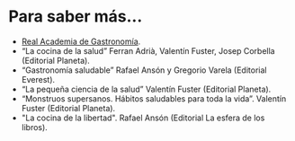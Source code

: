 # Para saber más...

*   [Real Academia de Gastronomía](http://realacademiadegastronomia.com/ "Real Academia de Gastronomía").[  
    ](http://www.realacademiadegastronomia.com/home.php)
*   “La cocina de la salud” Ferran Adrià, Valentín Fuster, Josep Corbella (Editorial Planeta).
*   “Gastronomía saludable” Rafael Ansón y Gregorio Varela (Editorial Everest). 
*   “La pequeña ciencia de la salud” Valentín Fuster (Editorial Planeta).
*   “Monstruos supersanos. Hábitos saludables para toda la vida”. Valentín Fuster (Editorial Planeta).
*   "La cocina de la libertad". Rafael Ansón (Editorial La esfera de los libros).